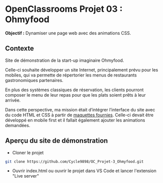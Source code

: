 # OpenClassrooms Projet 03 : Ohmyfood

**Objectif :** Dynamiser une page web avec des animations CSS.

## Contexte

Site de démonstration de la start-up imaginaire Ohmyfood.

Celle-ci souhaite développer un site Internet, principalement prévu pour les mobiles, qui va permette de répertorier les menus de restaurants gastronomiques partenaires.

En plus des systèmes classiques de réservation, les clients pourront composer le menu de leur repas pour que les plats soient prêts à leur arrivée.

Dans cette perspective, ma mission était d’intégrer l’interface du site avec du code HTML et CSS à partir de [maquettes fournies](<https://www.figma.com/proto/t4449fzDnwGYmzuwQdu87V/Maquettes-Ohmyfood-(mobile-et-desktop)?node-id=25368-591&scaling=scale-down&page-id=0%3A1&starting-point-node-id=25368%3A591&show-proto-sidebar=1>). Celle-ci devait être développé en mobile first et il fallait également ajouter les animations demandées.

## Aperçu du site de démonstration

-   Cloner le projet

```bash
git clone https://github.com/Cycle9898/OC_Projet-3_Ohmyfood.git
```

-   Ouvrir index.html ou ouvrir le projet dans VS Code et lancer l'extension "Live server"
